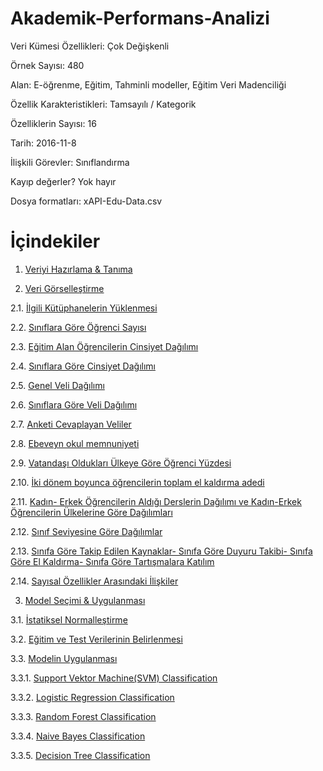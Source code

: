 # Akademik-Performans-Analizi

Veri Kümesi Özellikleri: Çok Değişkenli

Örnek Sayısı: 480

Alan: E-öğrenme, Eğitim, Tahminli modeller, Eğitim Veri Madenciliği

Özellik Karakteristikleri: Tamsayılı / Kategorik

Özelliklerin Sayısı: 16

Tarih: 2016-11-8

İlişkili Görevler: Sınıflandırma

Kayıp değerler? Yok hayır

Dosya formatları: xAPI-Edu-Data.csv

  # **İçindekiler**
<a id ="toc"></a>

1. [Veriyi Hazırlama & Tanıma](#Veriyi-Hazırlama-&-Tanıma)

2. [Veri Görselleştirme](#Veri-Görselleştirme)

  2.1. [İlgili Kütüphanelerin Yüklenmesi](#İlgili-Kütüphanelerin-Yüklenmesi)
  
  2.2. [Sınıflara Göre Öğrenci Sayısı](#Sınıflara-Göre-Öğrenci-Sayısı)
  
  2.3. [Eğitim Alan Öğrencilerin Cinsiyet Dağılımı](#Eğitim-Alan-Öğrencilerin-Cinsiyet-Dağılımı)
  
  2.4. [Sınıflara Göre Cinsiyet Dağılımı](#Sınıflara-Göre-Cinsiyet-Dağılımı)
  
  2.5. [Genel Veli Dağılımı](#Genel-Veli-Dağılımı)
  
  2.6. [Sınıflara Göre Veli Dağılımı](#Sınıflara-Göre-Veli-Dağılımı)
  
  2.7. [Anketi Cevaplayan Veliler](#Anketi-Cevaplayan-Veliler)
  
  2.8. [Ebeveyn okul memnuniyeti](#Ebeveyn-Okul-Memnuniyeti)
  
  2.9. [Vatandaşı Oldukları Ülkeye Göre Öğrenci Yüzdesi](#Vatandaşı-Oldukları-Ülkeye-Göre-Öğrenci-Yüzdesi)
  
  2.10. [İki dönem boyunca öğrencilerin toplam el kaldırma adedi](#İki-Dönem-Boyunca-Öğrencilerin-Toplam-El-Kaldırma-Adedi)
  
  2.11. [Kadın- Erkek Öğrencilerin Aldığı Derslerin Dağılımı ve Kadın-Erkek Öğrencilerin Ülkelerine Göre Dağılımları](#Kadın---Erkek-Öğrencilerin-Aldığı-Derslerin-Dağılımı-ve-Kadın-Erkek-Öğrencilerin-Ülkelerine-Göre-Dağılımları)
  
  2.12. [Sınıf Seviyesine Göre Dağılımlar](#Sınıf-Seviyesine-Göre-Dağılımlar)
  
  2.13. [Sınıfa Göre Takip Edilen Kaynaklar- Sınıfa Göre Duyuru Takibi- Sınıfa Göre El Kaldırma- Sınıfa Göre Tartışmalara Katılım](#Sınıfa-Göre-Takip-Edilen-Kaynaklar---Sınıfa-Göre-Duyuru-Takibi---Sınıfa-Göre-El-Kaldırma---Sınıfa-Göre-Tartışmalara-Katılım)
  
  2.14. [Sayısal Özellikler Arasındaki İlişkiler](#Sayısal-Özellikler-Arasındaki-İlişkiler)
 
3. [Model Seçimi & Uygulanması](#Model-Seçimi-&-Uygulanması)
  
  3.1. [İstatiksel Normalleştirme](#İstatiksel-Normalleştirme)
  
  3.2. [Eğitim ve Test Verilerinin Belirlenmesi](#Eğitim-ve-Test-Verilerinin-Belirlenmesi)
  
  3.3. [Modelin Uygulanması](#Modelin-Uygulanması)
  
  3.3.1. [Support Vektor Machine(SVM) Classification](#Support-Vektor-Machine(SVM)-Classification)
  
  3.3.2. [Logistic Regression Classification](#Logistic-Regression-Classification)
  
  3.3.3. [Random Forest Classification](#Random-Forest-Classification)
  
  3.3.4. [Naive Bayes  Classification](#Naive-Bayes-Classification)
  
  3.3.5. [Decision Tree Classification](#Decision-Tree-Classification)
